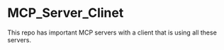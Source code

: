 # MCP_Server_Clinet
This repo has important MCP servers with a client that is using all these servers.
